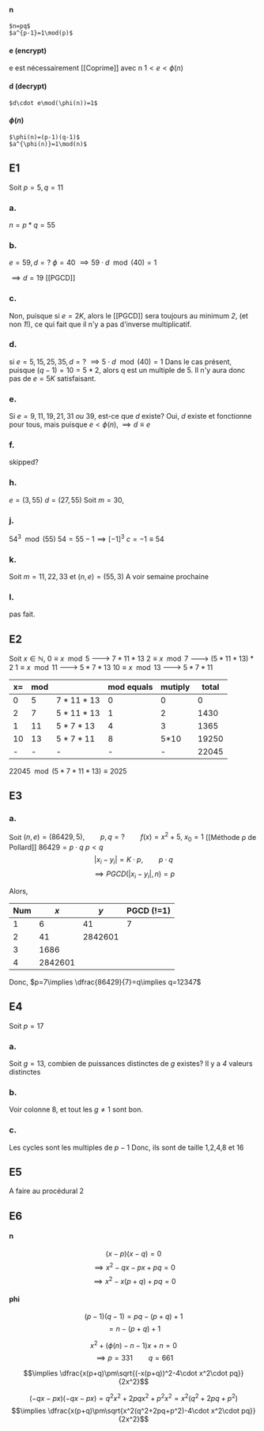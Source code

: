 #### n
	$n=pq$
	$a^{p-1}=1\mod(p)$

#### e (encrypt)
e est nécessairement [[Coprime]] avec n
	$1<e<\phi(n)$
	

#### d (decrypt)
	$d\cdot e\mod(\phi(n))=1$

#### $\phi(n)$
	$\phi(n)=(p-1)(q-1)$
	$a^{\phi(n)}=1\mod(n)$


## E1
Soit $p=5, q=11$
### a.
$n=p*q = 55$

### b.
$e=59, d=?$
$\phi = 40$
$\implies 59\cdot d\mod(40)=1$

$\implies d = 19$
[[PGCD]]

### c.
Non, puisque si $e=2K$, alors le [[PGCD]] sera toujours au minimum *2*, (et non *1*!), ce qui fait que il n'y a pas d'inverse multiplicatif.


### d.
si $e=5,15,25,35, d=?$
$\implies 5\cdot d\mod(40)=1$
Dans le cas présent, puisque $(q-1)=10=5*2$, alors q est un multiple de 5. Il n'y aura donc pas de $e=5K$ satisfaisant.

### e.
Si $e=9,11,19,21,31\ ou\ 39$, est-ce que $d$ existe? 
Oui, $d$ existe et fonctionne pour tous, mais puisque $e<\phi(n), \implies d\equiv e$

### f.
skipped?

### h.
$e= (3,55)$
$d=(27, 55)$
Soit $m=30$, 

### j.
$54^3\mod(55)$
$54=55-1\implies [-1]^3$
$c=-1\equiv 54$

### k.
Soit $m=11,22,33$ et $(n,e)=(55,3)$
A voir semaine prochaine

### l.
pas fait.

## E2
Soit $x\in \mathbb{N}$,
	$0\equiv x\mod5$ ---> $7*11*13$
	$2\equiv x\mod7$ ---> $(5*11*13)*2$
	$1\equiv x\mod11$ ---> $5*7*13$
	$10\equiv x\mod13$ ---> $5*7*11$


| x=  | mod |           | mod equals | mutiply | total |
| --- | --- | --------- | ---------- | ------- | ----- |
| 0   | 5   | $7*11*13$ | 0          | 0       | 0     |
| 2   | 7   | $5*11*13$ | 1          | 2       | 1430  |
| 1   | 11  | $5*7*13$  | 4          | 3       | 1365  |
| 10  | 13  | $5*7*11$  | 8          | 5*10    | 19250 |
| -   | -   | -         | -          | -       | 22045 |
$22045\mod(5*7*11*13) \equiv 2025$


## E3
### a.
Soit $(n,e)=(86429, 5), \qquad p,q=? \qquad f(x)=x^2+5,\ x_0=1$ 
[[Méthode ρ de Pollard]]
$86429=p\cdot q$
$p<q$
$$|x_i-y_i|=K\cdot p, \qquad p\cdot q$$
$$\implies PGCD(|x_i-y_i|, n) = p$$

Alors, 

| Num | $x$     | $y$     | PGCD (!=1) |
| --- | ------- | ------- | ---------- |
| 1   | 6       | 41      | 7          |
| 2   | 41      | 2842601 |            |
| 3   | 1686    |         |            |
| 4   | 2842601 |         |            |
Donc, $p=7\implies \dfrac{86429}{7}=q\implies q=12347$


## E4
Soit $p=17$

### a. 
Soit $g=13$, combien de puissances distinctes de $g$ existes?
Il y a *4* valeurs distinctes

### b.
Voir colonne 8, et tout les $g\neq1$ sont bon.

### c.
Les cycles sont les multiples de $p-1$
Donc, ils sont de taille 1,2,4,8 et 16

## E5
A faire au procédural 2

## E6
#### n
$$(x-p)(x-q)=0$$
$$\implies x^2-qx-px+pq=0$$
$$\implies x^2-x(p+q)+pq=0$$

#### phi
$$(p-1)(q-1)=pq-(p+q)+1$$
$$= n-(p+q)+1$$

$$x^2+(\phi(n)-n-1)x+n=0$$
$$\implies p=331\qquad q=661$$







$$\implies \dfrac{x(p+q)\pm\sqrt{(-x(p+q))^2-4\cdot x^2\cdot pq}}{2x^2}$$

$$(-qx-px)(-qx-px)=q^2x^2+2pqx^2+p^2x^2=x^2(q^2+2pq+p^2)$$
$$\implies \dfrac{x(p+q)\pm\sqrt{x^2(q^2+2pq+p^2)-4\cdot x^2\cdot pq}}{2x^2}$$

